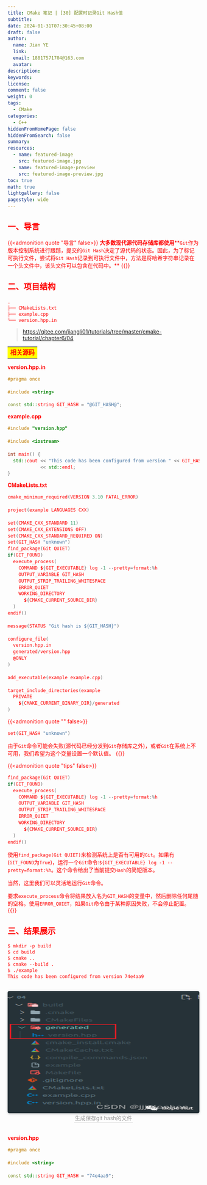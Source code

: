 ```yaml
---
title: CMake 笔记 | [30] 配置时记录Git Hash值
subtitle:
date: 2024-01-31T07:30:45+08:00
draft: false
author:
  name: Jian YE
  link:
  email: 18817571704@163.com
  avatar:
description:
keywords:
license:
comment: false
weight: 0
tags:
  - CMake
categories:
  - C++
hiddenFromHomePage: false
hiddenFromSearch: false
summary:
resources:
  - name: featured-image
    src: featured-image.jpg
  - name: featured-image-preview
    src: featured-image-preview.jpg
toc: true
math: true
lightgallery: false
pagestyle: wide
---
```


## 一、导言

{{<admonition quote "导言" false>}}
**大多数现代源代码存储库都使用****`Git`作为版本控制系统进行跟踪，提交的`Git Hash`决定了源代码的状态。因此，为了标记可执行文件，尝试将`Git Hash`记录到可执行文件中，方法是将哈希字符串记录在一个头文件中，该头文件可以包含在代码中。**
{{</admonition>}}

## 二、项目结构

```shell
.
├── CMakeLists.txt
├── example.cpp
└── version.hpp.in
```

> https://gitee.com/jiangli01/tutorials/tree/master/cmake-tutorial/chapter6/04


<table><body text=red><tr><td style="text-align:left;font-weight:bold" bgcolor=yellow><font size="3" color="red">相关源码</font></td></tr></body></table>

**version.hpp.in**

```c++
#pragma once

#include <string>

const std::string GIT_HASH = "@GIT_HASH@";
```

**example.cpp**

```c++
#include "version.hpp"

#include <iostream>

int main() {
  std::cout << "This code has been configured from version " << GIT_HASH
            << std::endl;
}
```

**CMakeLists.txt**

```c++
cmake_minimum_required(VERSION 3.10 FATAL_ERROR)

project(example LANGUAGES CXX)

set(CMAKE_CXX_STANDARD 11)
set(CMAKE_CXX_EXTENSIONS OFF)
set(CMAKE_CXX_STANDARD_REQUIRED ON)
set(GIT_HASH "unknown")
find_package(Git QUIET)
if(GIT_FOUND)
  execute_process(
    COMMAND ${GIT_EXECUTABLE} log -1 --pretty=format:%h
    OUTPUT_VARIABLE GIT_HASH
    OUTPUT_STRIP_TRAILING_WHITESPACE
    ERROR_QUIET
    WORKING_DIRECTORY
      ${CMAKE_CURRENT_SOURCE_DIR}
  )
endif()

message(STATUS "Git hash is ${GIT_HASH}")

configure_file(
  version.hpp.in
  generated/version.hpp
  @ONLY
)

add_executable(example example.cpp)

target_include_directories(example
  PRIVATE
    ${CMAKE_CURRENT_BINARY_DIR}/generated
)
```


{{<admonition quote "" false>}}
```c++
set(GIT_HASH "unknown")
```

由于`Git`命令可能会失败(源代码已经分发到`Git`存储库之外)，或者`Git`在系统上不可用，我们希望为这个变量设置一个默认值。
{{</admonition>}}


{{<admonition quote "tips" false>}}
```c++
find_package(Git QUIET)
if(GIT_FOUND)
  execute_process(
    COMMAND ${GIT_EXECUTABLE} log -1 --pretty=format:%h
    OUTPUT_VARIABLE GIT_HASH
    OUTPUT_STRIP_TRAILING_WHITESPACE
    ERROR_QUIET
    WORKING_DIRECTORY
      ${CMAKE_CURRENT_SOURCE_DIR}
  )
endif()
```

使用`find_package(Git QUIET)`来检测系统上是否有可用的`Git`。如果有(`GIT_FOUND`为`True`)，运行一个`Git`命令:`${GIT_EXECUTABLE} log -1 --pretty=format:%h`。这个命令给出了当前提交`Hash`的简短版本。

当然，这里我们可以灵活地运行`Git`命令。

要求`execute_process`命令将结果放入名为`GIT_HASH`的变量中，然后删除任何尾随的空格。使用`ERROR_QUIET`，如果`Git`命令由于某种原因失败，不会停止配置。
{{</admonition>}}



## 三、结果展示

```shell
$ mkdir -p build
$ cd build
$ cmake ..
$ cmake --build .
$ ./example
This code has been configured from version 74e4aa9
```

<br>
<center>
  <img src="images/3_01.png" width="640" height="320" align=center style="border-radius: 0.3125em; box-shadow: 0 2px 4px 0 rgba(34,36,38,.12),0 2px 10px 0 rgba(34,36,38,.08);">
  <br>
  <div style="color:orange; border-bottom: 1px solid #d9d9d9; display: inline-block; color: #999; padding: 2px;">生成保存git hash的文件</div>
</center>
<br>

**version.hpp**

```c++
#pragma once

#include <string>

const std::string GIT_HASH = "74e4aa9";
```
